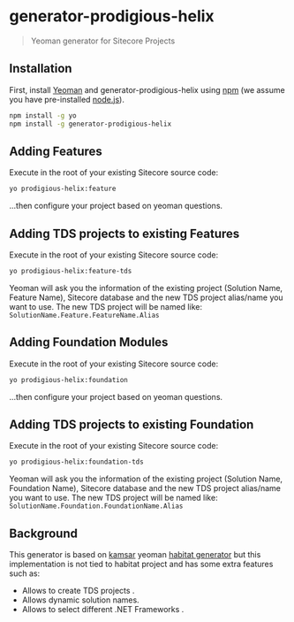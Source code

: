 # generator-prodigious-helix
> Yeoman generator for Sitecore Projects 

## Installation

First, install [Yeoman](http://yeoman.io) and generator-prodigious-helix using [npm](https://www.npmjs.com/) (we assume you have pre-installed [node.js](https://nodejs.org/)).

```bash
npm install -g yo
npm install -g generator-prodigious-helix
```


## Adding Features

Execute in the root of your existing Sitecore source code:

```bash
yo prodigious-helix:feature
```
...then configure your project based on yeoman questions.


## Adding TDS projects to existing Features

Execute in the root of your existing Sitecore source code:

```bash
yo prodigious-helix:feature-tds
```
Yeoman will ask you the information of the existing project (Solution Name, Feature Name), Sitecore database and the new TDS project alias/name you want to use. The new TDS project will be named like: ```SolutionName.Feature.FeatureName.Alias ```

## Adding Foundation Modules

Execute in the root of your existing Sitecore source code:

```bash
yo prodigious-helix:foundation
```
...then configure your project based on yeoman questions.

## Adding TDS projects to existing Foundation

Execute in the root of your existing Sitecore source code:

```bash
yo prodigious-helix:foundation-tds
```
Yeoman will ask you the information of the existing project (Solution Name, Foundation Name), Sitecore database and the new TDS project alias/name you want to use. The new TDS project will be named like: ```SolutionName.Foundation.FoundationName.Alias ```


## Background

This generator is based on [kamsar] yeoman [habitat generator] but this implementation is not tied to habitat project and has some extra features such as:

* Allows to create TDS projects . 
* Allows dynamic solution names.
* Allows to select different .NET Frameworks .  


[kamsar]: https://twitter.com/kamsar
[habitat generator]: https://github.com/kamsar/generator-habitat/


